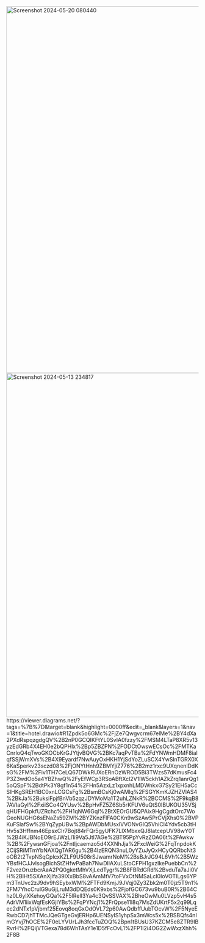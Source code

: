 <img width="960" alt="Screenshot 2024-05-20 080440" src="https://github.com/SafinatunNaja29/web_hotel/assets/126491355/f4443051-74de-4e9f-8cbd-6b27c0dfe51b">
<img width="901" alt="Screenshot 2024-05-13 234817" src="https://github.com/SafinatunNaja29/web_hotel/assets/126491355/30ea8a29-ac56-448e-88e5-f99b1193ce35">
https://viewer.diagrams.net/?tags=%7B%7D&target=blank&highlight=0000ff&edit=_blank&layers=1&nav=1&title=hotel.drawio#R1Zpdk5o6GMc%2FjZe7Qwgvcrm67elMe%2BY4dXa2PXdRspqzgdgQV%2B2nP0GCQIKFtYL0SvIA0fzzy%2FMSM4LTaP8XR5v13yzEdGRb4X4EH0e2bQPHlx%2Bp5ZBZPN%2FODCtOwswECsOc%2FMTKaCnrloQ4qTwoGKOCbKrGJYtjvBQVG%2BKc7aqPvTBa%2FdYNWmHDMF8ialqfSSjWmXVs%2B4X9Eyardf7NwAuyOxHKH1YjSdYoZLuSCX4YwSlnTGRX0X6KaSperkv23sczd08%2FjONYtHnh9ZBMYjiZ776%2B2mz1rxc9UXqnenlDdKsG%2FM%2Fiv1TH7CeLQ67DWkRUXoERnOzWROD5Bi3TWzs57dKmusFc4P3Z3wdOo5a4YBZhwQ%2FyEfWCp3RSoABftXcl2V1lW5ckh1AZkZrq1anrQg15oQSpF%2BdtPk3Y8gf1n54%2FHn5AzxLz1xpxnhLMDWnkxG7Sy21EH5aCcSlHKgSREH1BC0xnLCGCsFg%2BsmBCsKj0wAMlq%2FSGYKmKJZHZVlAS4%2BkJa%2BuksiFpjfBnVb5zqzJDYMoMa1T2uhLZNkR%2BCCMS%2F9kqB87AVIaGyl%2FxiiSCo4QYUsv%2BpHvFZ5Z6Sb5rKFUV6uQtS0IBUKOU35VSjqHUFHGpkfUZRchc%2FH1qNW6Gql%2BtXEOrGU5QPAix9HgCgdtOrc7WoGeoNUGHG6sENaZs59ZM%2BYZKnzFlFA0CKn9wSzAw5PrCVjXhs0%2BVPKuFSlafSw%2BYqZypUBw%2BpAWDbMUsxlVVONvGIQ5VhiCl4Ydv5cb3tHHv5s3Hffnm46EpsxCIr7Bojt84rFQr5gyUFK7LlXMbxxQJ8latcepUV98wY0T%2B4iKJBNoEO9rEJWzLl1i9Va5JtI7AGe%2BT95PpYvRzZOA06t%2FAwkw%2B%2FywsnGFjoa%2Fntljcaemzo5d4XXNhJja%2FxcWeiG%2FqTnpdokK2CijSRiMTmYbNAXQgTAR6gu%2B4lzERQN3nuL0yYZuJyQxHCyQQRbcNt3oOB2t2TvpNSqCplcxKZLF9U508rSJwamrNoM%2BsBJrJG94L6Vh%2B5WzYBsfHCJJvlsogBichStZHfwPaBah7NwDlIAXuLStoCFPH1gxzIkePuebbCn%2F2vezOruzbcrAaA2PQ0gketMhVXjLedTygr%2B8FBRdGRd%2BvduTa7aJi0VH%2BIHt5SXAnXjIfa39IXxBbS8vAAmMtV7toFVxOtNMSaLcl0IoVOTILgs6YPm3TnUvc2zJ9dv9hSEybxWM%2FTFd9KmjJ9JVqj0Zy3Zbk2m0T0jz5T9n1%2FM7YhcCrulG9uGjLruM3dDQEds0K9xbs%2FjofGC673vu9buB0R%2B64Chz0L6ylXKehoyGQa%2F5lReIl3Ya4c3QvSSVAX%2BheOwMu0LVzp5vH4s5AdrVM1iixWqfEsKGjIYBs%2FqPYNcj1%2FrQpse11l8q7MsZdUKrtF5x2q99Lqec2dNTx1pVjbmf25Eovq8oqGxOdOVL72p60AwQdbffUubTOcvW%2F5NyeERwbCD7jhTTMcJQeGTgeGvjERHp6UENSyIS1yhpSx3mWcs5x%2BSBQfs4nImGYvj7hOCE%2F0eLYVUrLJh3fccTuZOQ%2Bpn1tBUsU37KZCM5e8ZTR9IBRvrH%2FQijVTGexa78d6WhTAsY1e1D5fFcOvL1%2FP1I2i4OG2ZwWxzXhh%2F8B
